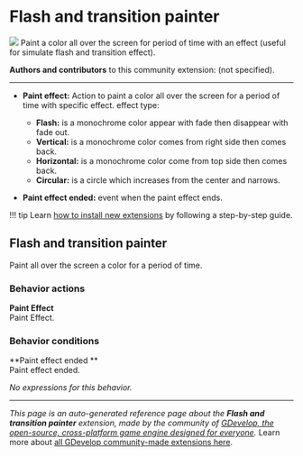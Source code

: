# Flash and transition painter

<img src="https://resources.gdevelop-app.com/assets/Icons/movie-filter.svg" class="extension-icon"></img>
Paint a color all over the screen for period of time with an effect (useful for simulate flash and transition effect).

**Authors and contributors** to this community extension: (not specified).

---

* __Paint effect:__ Action to paint a color all over the screen for a period of time with specific effect.
effect type:
    * __Flash:__ is a monochrome color appear with fade then disappear with fade out.
    * __Vertical:__ is a monochrome color comes from right side then comes back.
    * __Horizontal:__ is a monochrome color come from top side then comes back.
    * __Circular:__ is a circle which increases from the center and narrows.

* __Paint effect ended:__ event when the paint effect ends.

!!! tip
    Learn [how to install new extensions](/gdevelop5/extensions/search) by following a step-by-step guide.



## Flash and transition painter 

Paint all over the screen a color for a period of time. 

### Behavior actions

**Paint Effect**  
Paint Effect.

### Behavior conditions

**Paint effect ended **  
Paint effect ended.

_No expressions for this behavior._


---

*This page is an auto-generated reference page about the **Flash and transition painter** extension, made by the community of [GDevelop, the open-source, cross-platform game engine designed for everyone](https://gdevelop.io/).* Learn more about [all GDevelop community-made extensions here](/gdevelop5/extensions).